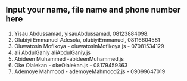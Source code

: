 ## Input your name, file name and phone number here
1. Yisau Abdussamad, yisauAbdussamad, 08123884098.
2. Olubiyi Emmanuel Adesola, olubiyiEmmanuel, 08116604581
3. Oluwatosin Mofikoya - oluwatosinMofikoya.js - 07081534129
4. ali AbdulGaniy aliAbdulGaniy.js
5. Abideen Muhammed -abideenMuhammed.js
6. Oke Olalekan - okeOlalekan.js - 08179459363
7. Ademoye Mahmood - ademoyeMahmood2.js - 09099647019
